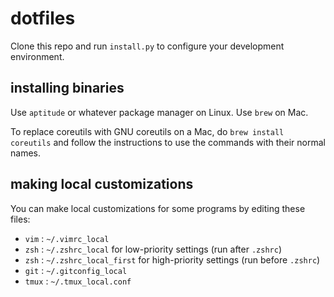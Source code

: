 dotfiles
========

Clone this repo and run `install.py` to configure your development environment.

installing binaries
-------------------

Use `aptitude` or whatever package manager on Linux. Use `brew` on Mac.

To replace coreutils with GNU coreutils on a Mac, do `brew install coreutils`
and follow the instructions to use the commands with their normal names.

making local customizations
---------------------------

You can make local customizations for some programs by editing these files:
* `vim` : `~/.vimrc_local`
* `zsh` : `~/.zshrc_local` for low-priority settings (run after `.zshrc`)
* `zsh` : `~/.zshrc_local_first` for high-priority settings (run before `.zshrc`)
* `git` : `~/.gitconfig_local`
* `tmux` : `~/.tmux_local.conf`
